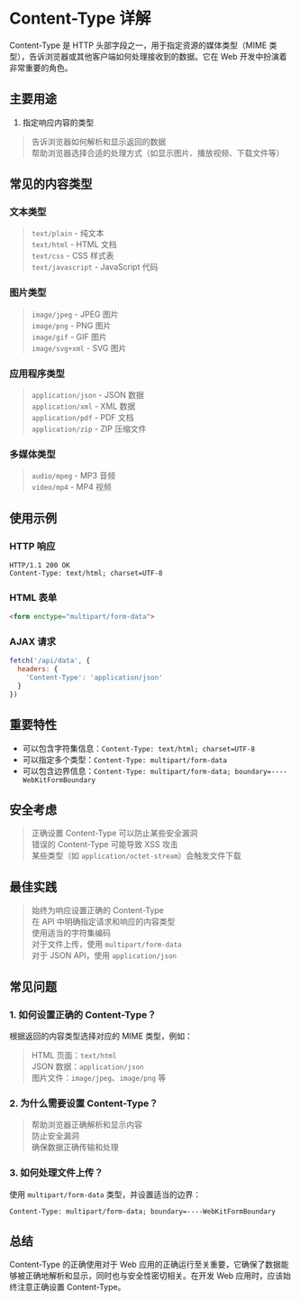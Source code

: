 # Content-Type 详解

Content-Type 是 HTTP 头部字段之一，用于指定资源的媒体类型（MIME 类型），告诉浏览器或其他客户端如何处理接收到的数据。它在 Web 开发中扮演着非常重要的角色。

## 主要用途

1. 指定响应内容的类型  
> 告诉浏览器如何解析和显示返回的数据<br>
> 帮助浏览器选择合适的处理方式（如显示图片、播放视频、下载文件等）

## 常见的内容类型

### 文本类型
> `text/plain` - 纯文本<br>
> `text/html` - HTML 文档<br>
> `text/css` - CSS 样式表<br>
> `text/javascript` - JavaScript 代码

### 图片类型
> `image/jpeg` - JPEG 图片<br>
> `image/png` - PNG 图片<br>
> `image/gif` - GIF 图片<br>
> `image/svg+xml` - SVG 图片

### 应用程序类型
> `application/json` - JSON 数据<br>
> `application/xml` - XML 数据<br>
> `application/pdf` - PDF 文档<br>
> `application/zip` - ZIP 压缩文件

### 多媒体类型
> `audio/mpeg` - MP3 音频<br>
> `video/mp4` - MP4 视频

## 使用示例

### HTTP 响应
```
HTTP/1.1 200 OK
Content-Type: text/html; charset=UTF-8
```

### HTML 表单
```html
<form enctype="multipart/form-data">
```

### AJAX 请求
```javascript
fetch('/api/data', {
  headers: {
    'Content-Type': 'application/json'
  }
})
```

## 重要特性

- 可以包含字符集信息：`Content-Type: text/html; charset=UTF-8`
- 可以指定多个类型：`Content-Type: multipart/form-data`
- 可以包含边界信息：`Content-Type: multipart/form-data; boundary=----WebKitFormBoundary`

## 安全考虑

> 正确设置 Content-Type 可以防止某些安全漏洞<br>
> 错误的 Content-Type 可能导致 XSS 攻击<br>
> 某些类型（如 `application/octet-stream`）会触发文件下载

## 最佳实践

> 始终为响应设置正确的 Content-Type<br>
> 在 API 中明确指定请求和响应的内容类型<br>
> 使用适当的字符集编码<br>
> 对于文件上传，使用 `multipart/form-data`<br>
> 对于 JSON API，使用 `application/json`

## 常见问题

### 1. 如何设置正确的 Content-Type？
根据返回的内容类型选择对应的 MIME 类型，例如：  
> HTML 页面：`text/html`<br>
> JSON 数据：`application/json`<br>
> 图片文件：`image/jpeg`、`image/png` 等

### 2. 为什么需要设置 Content-Type？
> 帮助浏览器正确解析和显示内容<br>
> 防止安全漏洞<br>
> 确保数据正确传输和处理

### 3. 如何处理文件上传？
使用 `multipart/form-data` 类型，并设置适当的边界：
```
Content-Type: multipart/form-data; boundary=----WebKitFormBoundary
```

## 总结

Content-Type 的正确使用对于 Web 应用的正确运行至关重要，它确保了数据能够被正确地解析和显示，同时也与安全性密切相关。在开发 Web 应用时，应该始终注意正确设置 Content-Type。 